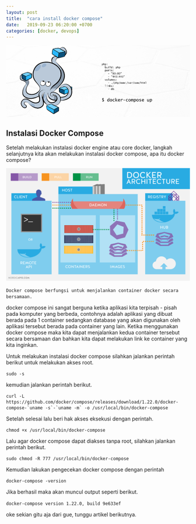 ```yaml
---
layout: post
title:  "cara install docker compose"
date:   2019-09-23 06:20:00 +0700
categories: [docker, devops]
---
```


![csr config](https://raw.githubusercontent.com/aciath/aciath.github.io/master/static/img/_posts/docker-compose.png)

## Instalasi Docker Compose
Setelah melakukan instalasi docker engine atau core docker, langkah selanjutnya kita akan melakukan instalasi docker compose, apa itu docker compose?

![csr config](https://raw.githubusercontent.com/aciath/aciath.github.io/master/static/img/_posts/docker-infra.png)

`
Docker compose berfungsi untuk menjalankan container docker secara bersamaan.
`

docker compose ini sangat berguna ketika aplikasi kita terpisah - pisah pada komputer yang berbeda, contohnya adalah aplikasi yang dibuat berada pada 1 container sedangkan database yang akan digunakan oleh aplikasi tersebut berada pada container yang lain. Ketika menggunakan docker compose maka kita dapat menjalankan kedua container tersebut secara bersamaan dan bahkan kita dapat melakukan link ke container yang kita inginkan.

Untuk melakukan instalasi docker compose silahkan jalankan perintah berikut untuk melakukan akses root.

````
sudo -s
````
kemudian jalankan perintah berikut.


```
curl -L https://github.com/docker/compose/releases/download/1.22.0/docker-compose-`uname -s`-`uname -m` -o /usr/local/bin/docker-compose
```

Setelah selesai lalu beri hak akses eksekusi dengan perintah.

```
chmod +x /usr/local/bin/docker-compose
```

Lalu agar docker compose dapat diakses tanpa root, silahkan jalankan perintah berikut.

```
sudo chmod -R 777 /usr/local/bin/docker-compose
```

Kemudian lakukan pengecekan docker compose dengan perintah

```
docker-compose -version
```

Jika berhasil maka akan muncul output seperti berikut.

`
docker-compose version 1.22.0, build 9e633ef
`

oke sekian gitu aja dari gue, tunggu artikel berikutnya.
